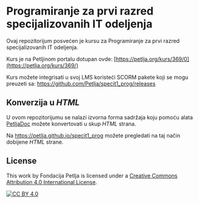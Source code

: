 # Programiranje za prvi razred specijalizovanih IT odeljenja 

Ovaj repozitorijum posvećen je kursu za Programiranje za prvi razred specijalizovanih IT odeljenja. 

Kurs je na Petljinom portalu dotupan ovde: [https://petlja.org/kurs/369/0](https://petlja.org/kurs/369/)

Kurs možete integrisati u svoj LMS koristeći SCORM pakete koji se mogu preuzeti sa: https://github.com/Petlja/specit1_prog/releases

## Konverzija u *HTML*

U ovom repozitorijumu se nalazi izvorna forma sadržaja koju pomoću alata [PetljaDoc](https://github.com/Petlja/PetljaDoc) možete konvertovati u skup *HTML* strana.

Na https://petlja.github.io/specit1_prog možete pregledati na taj način dobijene *HTML* strane.

## License

This work by Fondacija Petlja is licensed under a
[Creative Commons Attribution 4.0 International License][cc-by].

[![CC BY 4.0][cc-by-image]][cc-by]

[cc-by]: http://creativecommons.org/licenses/by/4.0/
[cc-by-image]: https://i.creativecommons.org/l/by/4.0/88x31.png

